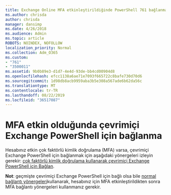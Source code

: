 ```yaml
---
title: Exchange Online MFA etkinleştirildiğinde PowerShell 761 bağlanma
ms.author: chrisda
author: chrisda
manager: dansimp
ms.date: 4/26/2018
ms.audience: Admin
ms.topic: article
ROBOTS: NOINDEX, NOFOLLOW
localization_priority: Normal
ms.collection: Adm_O365
ms.custom:
- "761"
- "3500011"
ms.assetid: 9b0b89e3-d1d7-4e4d-93de-bb4cd00904d8
ms.openlocfilehash: efcc1138a6ae71e7093f665722c8bafe730d70d6
ms.sourcegitcommit: 1d98db8acb9959aba3b5e308a567ade6b62da56c
ms.translationtype: MT
ms.contentlocale: tr-TR
ms.lasthandoff: 08/22/2019
ms.locfileid: "36517087"
---
```

# <a name="connect-to-exchange-online-powershell-when-mfa-is-enabled"></a>MFA etkin olduğunda çevrimiçi Exchange PowerShell için bağlanma

Hesabınız etkin çok faktörlü kimlik doğrulama (MFA) varsa, çevrimiçi Exchange PowerShell için bağlanmak için aşağıdaki yönergeleri izleyin gerekir: [çok faktörlü kimlik doğrulama kullanarak çevrimiçi Exchange PowerShell için Bağlan](https://docs.microsoft.com/powershell/exchange/exchange-online/connect-to-exchange-online-powershell/mfa-connect-to-exchange-online-powershell).

**Not**: geçmişte çevrimiçi Exchange PowerShell için bağlı olsa bile [normal bağlantı yönergeleri](https://docs.microsoft.com/powershell/exchange/exchange-online/connect-to-exchange-online-powershell/connect-to-exchange-online-powershell)kullanarak, hesabınız için MFA etkinleştirildikten sonra MFA bağlantı yönergeleri kullanmanız gerekir.
